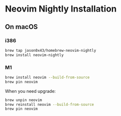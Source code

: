 # Neovim Nightly Installation

## On macOS

### i386

```bash
brew tap jason0x43/homebrew-neovim-nightly
brew install neovim-nightly
```


### M1

```bash
brew install neovim --build-from-source
brew pin neovim
```

When you need upgrade:

```bash
brew unpin neovim
brew reinstall neovim --build-from-source
brew pin neovim
```
